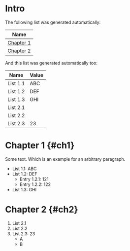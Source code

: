 # Intro

The following list was generated automatically:

| Name |
|------|
| [Chapter 1](#ch1) |
| [Chapter 2](#ch2) |

And this list was generated automatically too:

| Name | Value |
|------|-------|
| List 1.1 | ABC |
| List 1.2 | DEF |
| List 1.3 | GHI |
| List 2.1 |  |
| List 2.2 |  |
| List 2.3 | 23 |

# Chapter 1 {#ch1}

Some text.
Which is an example for an arbitrary paragraph.

* List 1.1: ABC
* List 1.2: DEF
    + Entry 1.2.1: 121
    + Entry 1.2.2: 122
* List 1.3: GHI

# Chapter 2 {#ch2}

1. List 2.1
2. List 2.2
3. List 2.3: 23
    * A
    * B
